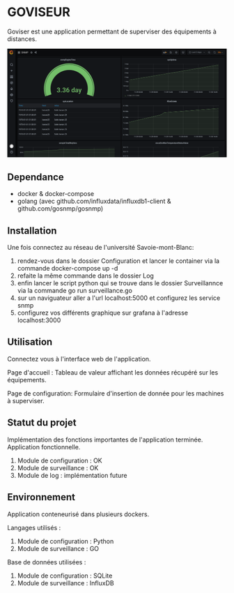 # GOVISEUR

Goviser est une application permettant de superviser des équipements à distances.

![](tof.png)

## Dependance
- docker & docker-compose
- golang (avec github.com/influxdata/influxdb1-client & github.com/gosnmp/gosnmp)

## Installation

Une fois connectez au réseau de l'université Savoie-mont-Blanc:

1. rendez-vous dans le dossier Configuration et lancer le container via la commande docker-compose up -d
2. refaite la même commande dans le dossier Log
3. enfin lancer le script python qui se trouve dans le dossier Surveillannce via la commande go run surveillance.go
4. sur un naviguateur aller a l'url localhost:5000 et configurez les service snmp
5. configurez vos différents graphique sur grafana à l'adresse localhost:3000

## Utilisation

Connectez vous à l'interface web de l'application.

Page d'accueil :
Tableau de valeur affichant les données récupéré sur les équipements.

Page de configuration:
Formulaire d'insertion de donnée pour les machines à superviser.

## Statut du projet

Implémentation des fonctions importantes de l'application terminée. Application fonctionnelle.

1. Module de configuration : OK
2. Module de surveillance : OK
3. Module de log : implémentation future

## Environnement

Application conteneurisé dans plusieurs dockers.

Langages utilisés :
1. Module de configuration : Python
2. Module de surveillance : GO

Base de données utilisées : 
1. Module de configuration : SQLite
2. Module de surveillance : InfluxDB